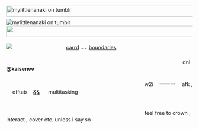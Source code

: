 <img src="https://files.catbox.moe/d8o5na.png" alt="mylittlenanaki on tumblr" width="540" height="30">　　
![mylittlenanaki on tumblr](https://files.catbox.moe/00ccqq.jpg)　
<img src="https://files.catbox.moe/2v8cni.png" width="540" height="30">　　

![](https://komarev.com/ghpvc/?username=your-github-username&color=804453)
ㅤㅤㅤㅤㅤㅤㅤㅤㅤㅤㅤ[carrd](https://isurrender.carrd.co/) ⌣⌣ [boundaries](https://pronouns.cc/@archaeophobic)
<br />ㅤㅤㅤㅤㅤㅤㅤㅤㅤㅤㅤㅤㅤㅤㅤㅤㅤㅤㅤㅤㅤㅤㅤㅤㅤㅤㅤㅤㅤㅤㅤㅤㅤㅤㅤㅤㅤㅤㅤㅤㅤㅤㅤㅤㅤㅤㅤㅤㅤㅤㅤㅤㅤㅤㅤㅤㅤㅤㅤㅤㅤㅤㅤㅤㅤㅤㅤㅤㅤㅤㅤㅤㅤㅤㅤㅤdni **@kaisenvv**
<br />ㅤㅤㅤㅤㅤㅤㅤㅤㅤㅤㅤㅤㅤㅤㅤㅤㅤㅤㅤㅤㅤㅤㅤㅤㅤㅤㅤㅤㅤㅤㅤㅤㅤㅤㅤㅤㅤㅤㅤㅤㅤㅤㅤㅤㅤㅤㅤㅤㅤㅤㅤㅤㅤㅤㅤㅤㅤㅤㅤㅤㅤㅤㅤㅤㅤㅤㅤㅤw2iㅤ 𓎟𓎟𓎟 ㅤafk ,ㅤ offtab ㅤ&͟&͟⠀ㅤmultitasking  
<br />ㅤㅤㅤㅤㅤㅤㅤㅤㅤㅤㅤㅤㅤㅤㅤㅤㅤㅤㅤㅤㅤㅤㅤㅤㅤㅤㅤㅤㅤㅤㅤㅤㅤㅤㅤㅤㅤㅤㅤㅤㅤㅤㅤㅤㅤㅤㅤㅤㅤㅤㅤㅤㅤㅤㅤㅤㅤㅤㅤㅤㅤㅤㅤㅤㅤㅤㅤㅤfeel free to crown , interact , cover etc. unless i say so
